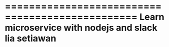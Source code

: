 ================================================
Learn microservice with nodejs and slack
lia setiawan
===============================================
